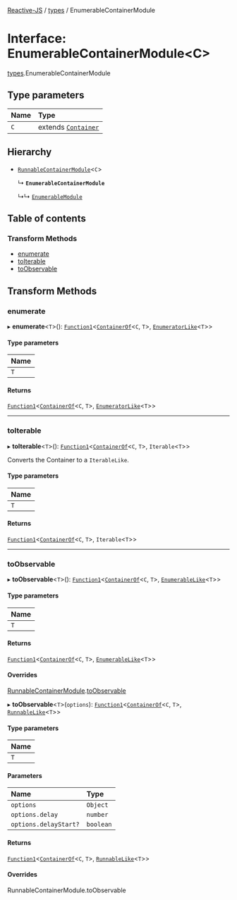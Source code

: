 [Reactive-JS](../README.md) / [types](../modules/types.md) / EnumerableContainerModule

# Interface: EnumerableContainerModule<C\>

[types](../modules/types.md).EnumerableContainerModule

## Type parameters

| Name | Type |
| :------ | :------ |
| `C` | extends [`Container`](types.Container.md) |

## Hierarchy

- [`RunnableContainerModule`](types.RunnableContainerModule.md)<`C`\>

  ↳ **`EnumerableContainerModule`**

  ↳↳ [`EnumerableModule`](Enumerable.EnumerableModule.md)

## Table of contents

### Transform Methods

- [enumerate](types.EnumerableContainerModule.md#enumerate)
- [toIterable](types.EnumerableContainerModule.md#toiterable)
- [toObservable](types.EnumerableContainerModule.md#toobservable)

## Transform Methods

### enumerate

▸ **enumerate**<`T`\>(): [`Function1`](../modules/functions.md#function1)<[`ContainerOf`](../modules/types.md#containerof)<`C`, `T`\>, [`EnumeratorLike`](types.EnumeratorLike.md)<`T`\>\>

#### Type parameters

| Name |
| :------ |
| `T` |

#### Returns

[`Function1`](../modules/functions.md#function1)<[`ContainerOf`](../modules/types.md#containerof)<`C`, `T`\>, [`EnumeratorLike`](types.EnumeratorLike.md)<`T`\>\>

___

### toIterable

▸ **toIterable**<`T`\>(): [`Function1`](../modules/functions.md#function1)<[`ContainerOf`](../modules/types.md#containerof)<`C`, `T`\>, `Iterable`<`T`\>\>

Converts the Container to a `IterableLike`.

#### Type parameters

| Name |
| :------ |
| `T` |

#### Returns

[`Function1`](../modules/functions.md#function1)<[`ContainerOf`](../modules/types.md#containerof)<`C`, `T`\>, `Iterable`<`T`\>\>

___

### toObservable

▸ **toObservable**<`T`\>(): [`Function1`](../modules/functions.md#function1)<[`ContainerOf`](../modules/types.md#containerof)<`C`, `T`\>, [`EnumerableLike`](types.EnumerableLike.md)<`T`\>\>

#### Type parameters

| Name |
| :------ |
| `T` |

#### Returns

[`Function1`](../modules/functions.md#function1)<[`ContainerOf`](../modules/types.md#containerof)<`C`, `T`\>, [`EnumerableLike`](types.EnumerableLike.md)<`T`\>\>

#### Overrides

[RunnableContainerModule](types.RunnableContainerModule.md).[toObservable](types.RunnableContainerModule.md#toobservable)

▸ **toObservable**<`T`\>(`options`): [`Function1`](../modules/functions.md#function1)<[`ContainerOf`](../modules/types.md#containerof)<`C`, `T`\>, [`RunnableLike`](types.RunnableLike.md)<`T`\>\>

#### Type parameters

| Name |
| :------ |
| `T` |

#### Parameters

| Name | Type |
| :------ | :------ |
| `options` | `Object` |
| `options.delay` | `number` |
| `options.delayStart?` | `boolean` |

#### Returns

[`Function1`](../modules/functions.md#function1)<[`ContainerOf`](../modules/types.md#containerof)<`C`, `T`\>, [`RunnableLike`](types.RunnableLike.md)<`T`\>\>

#### Overrides

RunnableContainerModule.toObservable
